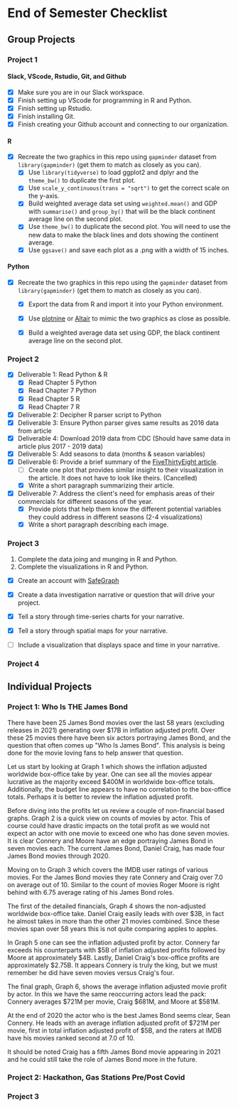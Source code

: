 # End of Semester Checklist

## Group Projects

### Project 1

#### Slack, VScode, Rstudio, Git, and Github

- [x] Make sure you are in our Slack workspace.
- [x] Finish setting up VScode for programming in R and Python.
- [x] Finish setting up Rstudio.
- [x] Finish installing Git.
- [x] Finish creating your Github account and connecting to our organization.

#### R

- [x] Recreate the two graphics in this repo using `gapminder` dataset from `library(gapminder)` (get them to match as closely as you can).
    - [x] Use `library(tidyverse)` to load ggplot2 and dplyr and the `theme_bw()` to duplicate the first plot.
    - [x] Use `scale_y_continuous(trans = "sqrt")` to get the correct scale on the y-axis.
    - [x] Build weighted average data set using `weighted.mean()` and GDP with `summarise()` and `group_by()` that will be the black continent average line on the second plot.
    - [x] Use `theme_bw()` to duplicate the second plot. You will need to use the new data to make the black lines and dots showing the continent average.
    - [x] Use `ggsave()` and save each plot as a .png with a width of 15 inches.

#### Python

- [x] Recreate the two graphics in this repo using the `gapminder` dataset from `library(gapminder)` (get them to match as closely as you can).
    - [x] Export the data from R and import it into your Python environment. 
    - [x] Use [plotnine](https://plotnine.readthedocs.io/en/stable/) or [Altair](https://altair-viz.github.io/index.html) to mimic the two graphics as close as possible.
    - [x] Build a weighted average data set using GDP, the black continent average line on the second plot.


### Project 2

- [x] Deliverable 1: Read Python & R
    - [x] Read Chapter 5 Python
    - [x] Read Chapter 7 Python
    - [x] Read Chapter 5 R
    - [x] Read Chapter 7 R
- [x] Deliverable 2:  Decipher R parser script to Python
- [x] Deliverable 3:  Ensure Python parser gives same results as 2016 data from article
- [x] Deliverable 4:  Download 2019 data from CDC (Should have same data in article plus 2017 - 2019 data)
- [x] Deliverable 5:  Add seasons to data (months & season variables)
- [x] Deliverable 6:  Provide a brief summary of the [FiveThirtyEight article](https://fivethirtyeight.com/features/gun-deaths/).
    - [ ] Create one plot that provides similar insight to their visualization in the article. It does not have to look like theirs. (Cancelled)
    - [x] Write a short paragraph summarizing their article.
- [x] Deliverable 7:  Address the client's need for emphasis areas of their commercials for different seasons of the year.
    - [x] Provide plots that help them know the different potential variables they could address in different seasons (2-4 visualizations)
    - [x] Write a short paragraph describing each image.

### Project 3

1. Complete the data joing and munging in R and Python.
2. Complete the visualizations in R and Python.

- [X] Create an account with [SafeGraph](https://www.safegraph.com/academics)
- [X] Create a data investigation narrative or question that will drive your project.
- [X] Tell a story through time-series charts for your narrative.
- [X] Tell a story through spatial maps for your narrative.
- [ ] Include a visualization that displays space and time in your narrative.


### Project 4



## Individual Projects

### Project 1: Who Is THE James Bond

There have been 25 James Bond movies over the last 58 years (excluding releases in 2021) generating over $17B in inflation adjusted profit.  Over these 25 movies there have been six actors portraying James Bond, and the question that often comes up "Who Is James Bond". This analysis is being done for the movie loving fans to help answer that question.

Let us start by looking at Graph 1 which shows the inflation adjusted worldwide box-office take by year. One can see all the movies appear lucrative as the majority exceed $400M in worldwide box-office totals. Additionally, the budget line appears to have no correlation to the box-office totals. Perhaps it is better to review the inflation adjusted profit.  

Before diving into the profits let us review a couple of non-financial based graphs. Graph 2 is a quick view on counts of movies by actor. This of course could have drastic impacts on the total profit as we would not expect an actor with one movie to exceed one who has done seven movies.  It is clear Connery and Moore have an edge portraying James Bond in seven movies each.  The current James Bond, Daniel Craig, has made four James Bond movies through 2020.  

Moving on to Graph 3 which covers the IMDB user ratings of various movies.  For the James Bond movies they rate Connery and Craig over 7.0 on average out of 10.  Similar to the count of movies Roger Moore is right behind with 6.75 average rating of his James Bond roles.  

The first of the detailed financials, Graph 4 shows the non-adjusted worldwide box-office take.  Daniel Craig easily leads with over $3B, in fact he almost takes in more than the other 21 movies combined.  Since these movies span over 58 years this is not quite comparing apples to apples.

In Graph 5 one can see the inflation adjusted profit by actor.  Connery far exceeds his counterparts with $5B of inflation adjusted profits followed by Moore at approximately $4B.  Lastly, Daniel Craig's box-office profits are approximately $2.75B.  It appears Connery is truly the king, but we must remember he did have seven movies versus Craig's four.

The final graph, Graph 6, shows the average inflation adjusted movie profit by actor.  In this we have the same reoccurring actors lead the pack:  Connery averages $721M per movie, Craig $681M, and Moore at $581M.  

At the end of 2020 the actor who is the best James Bond seems clear, Sean Connery.  He leads with an average inflation adjusted profit of $721M per movie, first in total inflation adjusted profit of $5B, and the raters at IMDB have his movies ranked second at 7.0 of 10.  

It should be noted Craig has a fifth James Bond movie appearing in 2021 and he could still take the role of James Bond more in the future.  

### Project 2:  Hackathon, Gas Stations Pre/Post Covid



### Project 3


